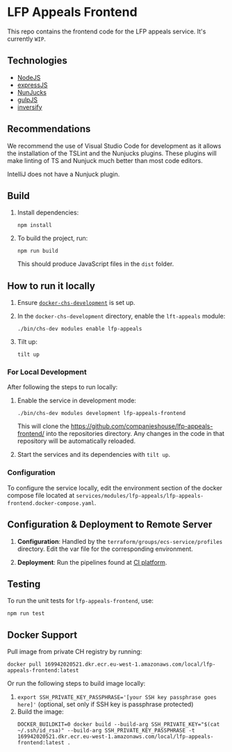 # LFP Appeals Frontend
This repo contains the frontend code for the LFP appeals service. It's currently `WIP`.

## Technologies

- [NodeJS](https://nodejs.org/)
- [expressJS](https://expressjs.com/)
- [NunJucks](https://mozilla.github.io/nunjucks)
- [gulpJS](https://gulpjs.com/)
- [inversify](https://github.com/inversify/)

## Recommendations

We recommend the use of Visual Studio Code for development as it allows the installation of the TSLint and the Nunjucks plugins. These plugins will make linting of TS and Nunjuck much better than most code editors.

IntelliJ does not have a Nunjuck plugin.

## Build 

1. Install dependencies:
   ```
   npm install
   ```

2. To build the project, run:
   ```
   npm run build
   ```
   This should produce JavaScript files in the `dist` folder.

## How to run it locally

1. Ensure [`docker-chs-development`](https://github.com/companieshouse/docker-chs-development) is set up.
2. In the `docker-chs-development` directory, enable the `lft-appeals` module:
   ```
   ./bin/chs-dev modules enable lfp-appeals
   ```

3. Tilt up:
   ```
   tilt up
   ```

### For Local Development

After following the steps to run locally:

1. Enable the service in development mode:
   ```
   ./bin/chs-dev modules development lfp-appeals-frontend
   ```
   This will clone the https://github.com/companieshouse/lfp-appeals-frontend/ into the repositories directory. Any changes in the code in that repository will be automatically reloaded.

2. Start the services and its dependencies with `tilt up`.

### Configuration

To configure the service locally, edit the environment section of the docker compose file located at `services/modules/lfp-appeals/lfp-appeals-frontend.docker-compose.yaml`.

## Configuration & Deployment to Remote Server

1. **Configuration**: Handled by the `terraform/groups/ecs-service/profiles` directory. Edit the var file for the corresponding environment.

2. **Deployment**: Run the pipelines found at [CI platform](https://ci-platform.companieshouse.gov.uk/teams/team-development/pipelines/lfp-appeals-frontend).

## Testing

To run the unit tests for `lfp-appeals-frontend`, use:

```
npm run test
```

## Docker Support

Pull image from private CH registry by running:
```
docker pull 169942020521.dkr.ecr.eu-west-1.amazonaws.com/local/lfp-appeals-frontend:latest
```

Or run the following steps to build image locally:

1. `export SSH_PRIVATE_KEY_PASSPHRASE='[your SSH key passphrase goes here]'` (optional, set only if SSH key is passphrase protected)
2. Build the image:
   ```
   DOCKER_BUILDKIT=0 docker build --build-arg SSH_PRIVATE_KEY="$(cat ~/.ssh/id_rsa)" --build-arg SSH_PRIVATE_KEY_PASSPHRASE -t 169942020521.dkr.ecr.eu-west-1.amazonaws.com/local/lfp-appeals-frontend:latest .
   ```